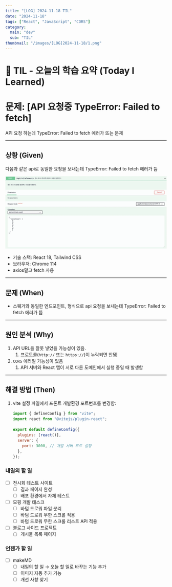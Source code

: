 ```yaml
---
title: "[LOG] 2024-11-18 TIL"
date: "2024-11-18"
tags: ["React", "JavaScript", "CORS"]
category:
  main: "dev"
  sub: "TIL"
thumbnail: "/images/[LOG]2024-11-18/1.png"
---
```


# 📗 TIL - 오늘의 학습 요약 (Today I Learned)

# 문제: [API 요청중 TypeError: Failed to fetch]

API 요청 하는데 TypeError: Failed to fetch 에러가 뜨는 문제

---

## 상황 (Given)

다음과 같은 api로 동일한 요청을 보내는데 TypeError: Failed to fetch 에러가 뜸

![Swagger Image](/images/[LOG]2024-11-18/1.png)

- 기술 스택: React 18, Tailwind CSS
- 브라우저: Chrome 114
- axios말고 fetch 사용

---

## 문제 (When)

- 스웨거와 동일한 엔드포인트, 형식으로 api 요청을 보내는데 TypeError: Failed to fetch 에러가 뜸

---

## 원인 분석 (Why)

1. API URL을 잘못 넣었을 가능성이 있음.
   1. 프로토콜(`http://` 또는 `https://`)이 누락되면 안됌
2. `CORS` 에러일 가능성이 있음
   1. API 서버와 React 앱이 서로 다른 도메인에서 실행 중일 때 발생함

---

## 해결 방법 (Then)

1. vite 설정 파일에서 프론트 개발환경 포트번호를 변경함:

   ```jsx
   import { defineConfig } from "vite";
   import react from "@vitejs/plugin-react";

   export default defineConfig({
     plugins: [react()],
     server: {
       port: 3000, // 개발 서버 포트 설정
     },
   });
   ```

### 내일의 할 일

- [ ] 전시회 테스트 사이트
  - [ ] 결과 페이지 완성
  - [ ] 배포 환경에서 자체 테스트
- [ ] 모핑 개발 태스크
  - [ ] 바텀 드로워 파일 분리
  - [ ] 바텀 드로워 무한 스크롤 적용
  - [ ] 바텀 드로워 무한 스크롤 리스트 API 적용
- [ ] 블로그 사이드 프로젝트
  - [ ] 게시물 목록 페이지

### 언젠가 할 일

- [ ] makeMD
  - [ ] 내일의 할 일 → 오늘 할 일로 바꾸는 기능 추가
  - [ ] 이미지 자동 추가 기능
  - [ ] 개선 사항 찾기
